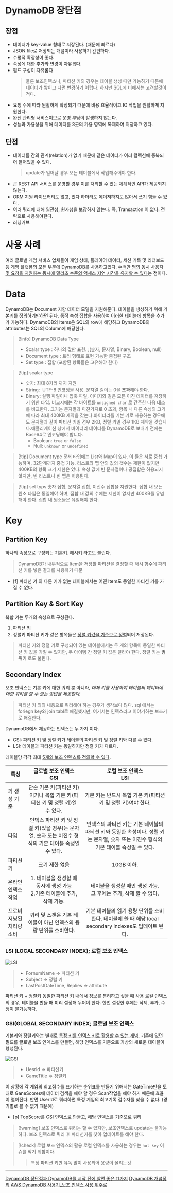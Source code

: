 # DynamoDB 장단점

## 장점
- 데이터가 key-value 형태로 저장된다. (때문에 빠르다)
- JSON file로 저장되는 개념이라 사용하기 간편하다.
- 수평적 확장성이 좋다.
- 속성에 대한 추가와 변경이 자유롭다.
- 필드 구성이 자유롭다
	> 물론 보조인덱스나, 파티션 키의 경우는 테이블 생성 때만 가능하기 때문에 데이터가 쌓이고 나면 변경하기 어렵다. 하지만 SQL에 비해서는 고려할것이 적다.
- 요청 수에 따라 원활하게 확장되기 때문에 비용 효율적이고 IO 작업을 원활하게 지원한다.
- 완전 관리형 서비스이므로 운영 부담이 발생하지 않는다.
- 성능과 가용성을 위해 데이터를 3곳의 가용 영역에 복제하여 저장하고 있다.


## 단점

- 데이터들 간의 관계(relation)가 없기 때문에 같은 데이터가 여러 컬렉션에 중복되어 들어있을 수 있다. 
	> update가 일어날 경우 모든 테이블에서 작업해주어야 한다.
- 큰 REST API 서비스를 운영할 경우 이를 처리할 수 있는 체계적인 API가 제공되지 않는다.
- ORM 지원 라이브러리도 없고, 있다 하더라도 메이저하지도 않아서 쓰기 힘들 수 있다.
- 여러 쿼리에 대해 일관성, 원자성을 보장하지 않는다. 즉, Transaction 이 없다. 전략으로 사용해야한다.
- 러닝커브

# 사용 사례

여러 글로벌 게임 서비스 업체들이 게임 상태, 플레이어 데이터, 세션 기록 및 리더보드 등 게임 플랫폼의 모든 부분에 DynamoDB를 사용하고있다.
<u>수백만 명의 동시 사용자 및 요청을 지원하는 동시에 밀리초 수준의 액세스 지연 시간을 유지할 수 있다</u>는 점이다.


# Data
DynamoDB는 Document 지향 데이터 모델을 지원해준다.
테이블을 생성하기 위해 기본키를 정의하기만하면 된다. 동적 속성 집합을 사용하여 이러한 테이블에 항목을 추가가 가능하다.
DynamoDB의 Items은 SQL의 row에 해당하고 DynamoDB의 attributes는 SQL의 Column에 해당한다.

> [!info] DynamoDB Data Type
> - Scalar type : 하나의 값만 표현. ;(숫자, 문자열, Binary, Boolean, null)
> - Document type : 트리 형태로 표현 가능한 중첩된 구조
> - Set type : 집합 (포함된 항목들은 고유해야 한다)

> [!tip] scalar type
> - 숫자: 최대 8자리 까지 지원
> - String:  UTF-8 인코딩을 사용. 문자열 길이는 0을 **초과**해야 한다.
> - Binary: 실행 파일이나 압축 파일, 이미지와 같은 모든 이진 데이터를 저장하기 위한 타입.
>   비교시에는 각 바이트를 `unsigned char` 로 간주한 다음 대소를 비교한다.
>   크기는 문자열과 마찬가지로 0 초과, 항목 내 다른 속성의 크기에 따라 최대 400KB 제약을 갖는다.바이너리를 기본 키로 사용하는 경우에도 문자열과 같이 파티션 키일 경우 2KB, 정렬 키일 경우 1KB 제약을 갖습니다.애플리케이션 상에서 바이너리 데이터를 DynamoDB로 보내기 전에는 Base64로 인코딩해야 합니다.
>   - Boolean: `true` or `false`
>   - Null: `unknown` or `undefined`

>[!tip] Document type
>문서 타입에는 List와 Map이 있다.
>이 둘은 서로 중첩 가능하며, 32단계까지 중첩 가능.
>리스트와 맵 안의 값의 갯수는 제한이 없지만 400KB의 항목 크기 제한은 있다.
>속성 값에 빈 문자열이나 공집합은 허용되지 않지만, 빈 리스트나 빈 맵은 허용된다.

> [!tip] set typs
> 숫자 집합, 문자열 집합, 이진수 집합을 지원한다.
> 집합 내 모든 원소 타입은 동일해야 하며, 집합 내 값의 수에는 제한이 없지만 400KB를 유념해야 한다.
> 집합 내 원소들은 유일해야 한다.

# Key

## Partition Key

하나의 속성으로 구성되는 기본키. 해시키 라고도 불린다.
> DynamoDB가 내부적으로 Item을 저장할 파티션을 결정할 때
> 해시 함수에 파티션 키를 넣은 결과를 사용하기 때문

- [f] 파티션 키 외 다른 키가 없는 테이블에서는 어떤 Item도 동일한 파티션 키를 가질 수 없다.

## Partition Key & Sort Key

복합 키는 두개의 속성으로 구성된다.
1. 파티션 키
2. 정렬키
파티션 키가 같은 항목들은 <u>정렬 키값을 기준으로 정렬</u>되어 저장된다.
> 파티션 키와 정렬 키로 구성되어 있는 테이블에서는 두 개의 항목이 동일한 파티션 키 값을 가질 수 있지만, 두 아이템 간 정렬 키 값은 달라야 한다.
> 정렬 키는 **범위키** 로도 불린다.

## Secondary Index

보조 인덱스는 기본 키에 대한 쿼리 뿐 아니라, *대체 키를 사용하여 테이블의 데이터에 대한 쿼리를 할 수 있는 방법을 제공한다.*
> 파티션 키 외의 내용으로 쿼리해야 하는 경우가 생각보다 많다.
> sql 에서는 foriegn key와 join tabl로 해결했지만, 여기서는 인덱스라고 이야기하는 보조키로 해결한다.

DynamoDB에서 제공하는 인덱스는 두 가지 이다.
- GSI: 파티션 키 및 정렬 키가 테이블의 파티션 키 및 정렬 키와 다를 수 있다.
- LSI: 테이블과 파티션 키는 동일하지만 정렬 키가 다르다.

테이블당 각각 최대 <u>5개의 보조 인덱스를 정의할 수 있다</u>.

| 특성                     |                                      글로벌 보조 인덱스<br>GSI                                       |                                                       로컬 보조 인덱스<br> LSI                                                        |
| ------------------------ |:----------------------------------------------------------------------------------------------------:|:-------------------------------------------------------------------------------------------------------------------------------------:|
| 키 생성 기준             |             단순 기본 키(파티션 키)이거나 복합 기본 키(파티션 키 및 정렬 키)일 수 있다.              |                                     기본 키는 반드시 복합 기본 키(파티션 키 및 정렬 키)여야 한다.                                     |
| 타입                     | 인덱스 파티션 키 및 정렬 키(있을 경우)는 문자열, 숫자 또는 이진수 형식의 기본 테이블 속성일 수 있다. | 인덱스의 파티션 키는 기본 테이블의 파티션 키와 동일한 속성이다. 정렬 키는 문자열, 숫자 또는 이진수 형식의 기본 테이블 속성일 수 있다. |
| 파티션 키                |                                            크기 제한 없음                                            |                                                          10GB 이하.                                                          |
| 온라인 인덱스 작업       |             1. 테이블을 생성할 때 동시에 생성 가능<br/>2.기존 테이블에 추가, 삭제 가능.              |                                   테이블을 생성할 때만 생성 가능.<br/>그 후에는 추가, 삭제 할 수 없다.                                    |
| 프로비저닝된 처리량 소비 |                   쿼리 및 스캔은 기본 테이블이 아닌 인덱스의 용량 단위를 소비한다.                   |                 기본 테이블의 읽기 용량 단위를 소비한다. 테이블에 쓸 때 해당 local secondary indexes도 업데이트 된다.                 |


### LSI (LOCAL SECONDARY INDEX); 로컬 보조 인덱스

![LSI](https://velog.velcdn.com/images%2Fhanseul%2Fpost%2Fa72a50d4-91eb-4bf5-bdc0-649965a88859%2F%E1%84%89%E1%85%B3%E1%84%8F%E1%85%B3%E1%84%85%E1%85%B5%E1%86%AB%E1%84%89%E1%85%A3%E1%86%BA%202021-01-31%20%E1%84%8B%E1%85%A9%E1%84%92%E1%85%AE%203.34.00.png)
> - FornumName => 파티션 키
> - Subject => 정렬 키
> - LastPostDateTime, Replies => attribute

파티션 키 + 정렬키
동일한 파티션 키 내에서 정보를 분리하고 싶을 때 사용
로컬 인덱스의 경우, 테이블을 만들 때 미리 설정해 두어야 한다. 한번 설정한 후에는 삭제, 추가, 수정이 불가능하다.

### GSI(GLOBAL SECONDARY INDEX; 글로벌 보조 인덱스

기본키와 정렬키와는 별개로 <u>특정 키를 인덱스 키로 활용할 수 있는 개념</u>.
기존에 있던 필드를 글로벌 보조 인덱스를 만들면, 해당 인덱스를 기준으로 가상의 새로운 테이블이 형성된다.

![GSI](https://velog.velcdn.com/images%2Fhanseul%2Fpost%2F2454ccc3-befa-40df-96e2-90f75dc0cfe2%2F%E1%84%89%E1%85%B3%E1%84%8F%E1%85%B3%E1%84%85%E1%85%B5%E1%86%AB%E1%84%89%E1%85%A3%E1%86%BA%202021-01-31%20%E1%84%8B%E1%85%A9%E1%84%92%E1%85%AE%204.21.14.png)
> - UesrId  => 파티션키
> - GameTitle => 정렬키

이 상황에 각 게임의 최고점수를 표기하는 순위표를 만들기 위해서는 GateTime만을 토대로 GaneScores에 데이터 검색을 해야 할 경우 Scan작업을 해야 하기 때문에 효율이 떨어진다.
반면 UserId로 쿼리하면 특정 게임의 최고기록 점수자를 찾을 수 없다. (경기별로 볼 수 없기 때문에)

- [p] TopScore를 GSI 인덱스로 만들고, 해당 인덱스를 기준으로 쿼리

> [!warning] 보조 인덱스로 쿼리는 할 수 있지만, 보조인덱스로 update는 불가능하다.
> 보조 인덱스로 쿼리 후 파티션키를 찾아 업데이트를 해야 한다.
> 


> [!check] 로컬 보조 인덱스의 활용
> 로컬 인덱스를 사용하는 경우는 `hot key` 이슈를 막기 위함이다.
> >특정 파티션 키만 유독 많이 사용되어 용량이 몰리는것
> 





---
[DynamoDB 장단점과 DynamoDB를 시작 전에 알면 좋은 11가지](https://sujl95.tistory.com/84)
[ DynamoDB 개념정리](https://velog.io/@krlrhkstk/DynamoDB-%EA%B0%9C%EB%85%90%EC%A0%95%EB%A6%AC)
[AWS DynamoDB 사용기_보조 인덱스 사용 위주로](https://velog.io/@hanseul/AWS-DynamoDB-%EC%82%AC%EC%9A%A9%EA%B8%B0)